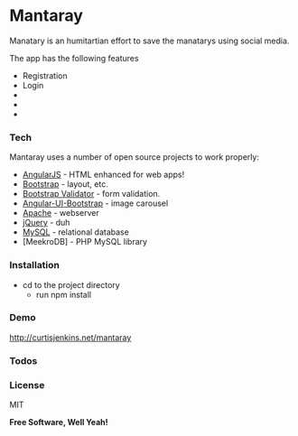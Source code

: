 # Mantaray

Manatary is an humitartian effort to save the manatarys using social media.

The app has the following features
- Registration
- Login
- 
-
-

### Tech

Mantaray uses a number of open source projects to work properly:

* [AngularJS] - HTML enhanced for web apps!
* [Bootstrap] - layout, etc.
* [Bootstrap Validator] - form validation.
* [Angular-UI-Bootstrap] - image carousel
* [Apache] - webserver
* [jQuery] - duh
* [MySQL] - relational database
* [MeekroDB] - PHP MySQL library


### Installation
  - cd to the project directory
    * run npm install
  
### Demo

http://curtisjenkins.net/mantaray

### Todos
 

### License

MIT


**Free Software, Well Yeah!**

[//]: # (These are reference links used in the body of this note and get stripped out when the markdown processor does its job. There is no need to format nicely because it shouldn't be seen. Thanks SO - http://stackoverflow.com/questions/4823468/store-comments-in-markdown-syntax)


   [PHP]: <http://www.php.net/>
   [MySQL]: <http://mysql.com>
   [Apache]: <http://apache.org>
   [Bootstrap]: <http://twitter.github.com/bootstrap/>
   [AngularJS]: <http://angularjs.org>
   [jQuery]: <http://jquery.com>
   [Angular-UI-Bootstrap]: <https://angular-ui.github.io/bootstrap/>
   [Bootstrap Validator]: <https://github.com/1000hz/bootstrap-validator>
